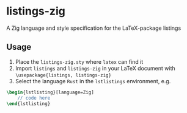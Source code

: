 # listings-zig
A Zig language and style specification for the LaTeX-package listings

## Usage
1. Place the `listings-zig.sty` where `latex` can find it
2. Import `listings` and `listings-zig` in your LaTeX document with `\usepackage{listings, listings-zig}`
3. Select the language `Rust` in the `lstlistings` environment, e.g.
  ```latex
  \begin{lstlisting}[language=Zig]
      // code here
  \end{lstlisting}
  ```
